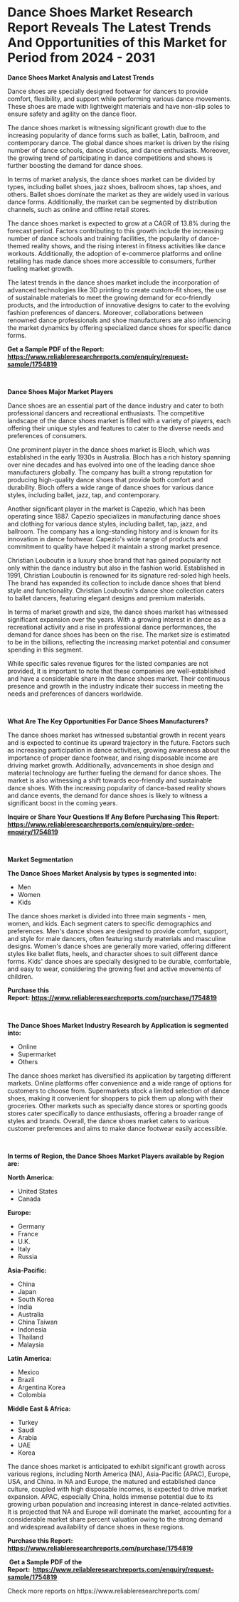 <p><h1>Dance Shoes Market Research Report Reveals The Latest Trends And Opportunities of this Market for Period from 2024 - 2031</h1></p><p><strong>Dance Shoes Market Analysis and Latest Trends</strong></p>
<p><p>Dance shoes are specially designed footwear for dancers to provide comfort, flexibility, and support while performing various dance movements. These shoes are made with lightweight materials and have non-slip soles to ensure safety and agility on the dance floor.</p><p>The dance shoes market is witnessing significant growth due to the increasing popularity of dance forms such as ballet, Latin, ballroom, and contemporary dance. The global dance shoes market is driven by the rising number of dance schools, dance studios, and dance enthusiasts. Moreover, the growing trend of participating in dance competitions and shows is further boosting the demand for dance shoes.</p><p>In terms of market analysis, the dance shoes market can be divided by types, including ballet shoes, jazz shoes, ballroom shoes, tap shoes, and others. Ballet shoes dominate the market as they are widely used in various dance forms. Additionally, the market can be segmented by distribution channels, such as online and offline retail stores.</p><p>The dance shoes market is expected to grow at a CAGR of 13.8% during the forecast period. Factors contributing to this growth include the increasing number of dance schools and training facilities, the popularity of dance-themed reality shows, and the rising interest in fitness activities like dance workouts. Additionally, the adoption of e-commerce platforms and online retailing has made dance shoes more accessible to consumers, further fueling market growth.</p><p>The latest trends in the dance shoes market include the incorporation of advanced technologies like 3D printing to create custom-fit shoes, the use of sustainable materials to meet the growing demand for eco-friendly products, and the introduction of innovative designs to cater to the evolving fashion preferences of dancers. Moreover, collaborations between renowned dance professionals and shoe manufacturers are also influencing the market dynamics by offering specialized dance shoes for specific dance forms.</p></p>
<p><strong>Get a Sample PDF of the Report:&nbsp; <a href="https://www.reliableresearchreports.com/enquiry/request-sample/1754819">https://www.reliableresearchreports.com/enquiry/request-sample/1754819</a></strong></p>
<p>&nbsp;</p>
<p><strong>Dance Shoes Major Market Players</strong></p>
<p><p>Dance shoes are an essential part of the dance industry and cater to both professional dancers and recreational enthusiasts. The competitive landscape of the dance shoes market is filled with a variety of players, each offering their unique styles and features to cater to the diverse needs and preferences of consumers.</p><p>One prominent player in the dance shoes market is Bloch, which was established in the early 1930s in Australia. Bloch has a rich history spanning over nine decades and has evolved into one of the leading dance shoe manufacturers globally. The company has built a strong reputation for producing high-quality dance shoes that provide both comfort and durability. Bloch offers a wide range of dance shoes for various dance styles, including ballet, jazz, tap, and contemporary.</p><p>Another significant player in the market is Capezio, which has been operating since 1887. Capezio specializes in manufacturing dance shoes and clothing for various dance styles, including ballet, tap, jazz, and ballroom. The company has a long-standing history and is known for its innovation in dance footwear. Capezio's wide range of products and commitment to quality have helped it maintain a strong market presence.</p><p>Christian Louboutin is a luxury shoe brand that has gained popularity not only within the dance industry but also in the fashion world. Established in 1991, Christian Louboutin is renowned for its signature red-soled high heels. The brand has expanded its collection to include dance shoes that blend style and functionality. Christian Louboutin's dance shoe collection caters to ballet dancers, featuring elegant designs and premium materials.</p><p>In terms of market growth and size, the dance shoes market has witnessed significant expansion over the years. With a growing interest in dance as a recreational activity and a rise in professional dance performances, the demand for dance shoes has been on the rise. The market size is estimated to be in the billions, reflecting the increasing market potential and consumer spending in this segment.</p><p>While specific sales revenue figures for the listed companies are not provided, it is important to note that these companies are well-established and have a considerable share in the dance shoes market. Their continuous presence and growth in the industry indicate their success in meeting the needs and preferences of dancers worldwide.</p></p>
<p>&nbsp;</p>
<p><strong>What Are The Key Opportunities For Dance Shoes Manufacturers?</strong></p>
<p><p>The dance shoes market has witnessed substantial growth in recent years and is expected to continue its upward trajectory in the future. Factors such as increasing participation in dance activities, growing awareness about the importance of proper dance footwear, and rising disposable income are driving market growth. Additionally, advancements in shoe design and material technology are further fueling the demand for dance shoes. The market is also witnessing a shift towards eco-friendly and sustainable dance shoes. With the increasing popularity of dance-based reality shows and dance events, the demand for dance shoes is likely to witness a significant boost in the coming years.</p></p>
<p><strong>Inquire or Share Your Questions If Any Before Purchasing This Report: <a href="https://www.reliableresearchreports.com/enquiry/pre-order-enquiry/1754819">https://www.reliableresearchreports.com/enquiry/pre-order-enquiry/1754819</a></strong></p>
<p>&nbsp;</p>
<p><strong>Market Segmentation</strong></p>
<p><strong>The Dance Shoes Market Analysis by types is segmented into:</strong></p>
<p><ul><li>Men</li><li>Women</li><li>Kids</li></ul></p>
<p><p>The dance shoes market is divided into three main segments - men, women, and kids. Each segment caters to specific demographics and preferences. Men's dance shoes are designed to provide comfort, support, and style for male dancers, often featuring sturdy materials and masculine designs. Women's dance shoes are generally more varied, offering different styles like ballet flats, heels, and character shoes to suit different dance forms. Kids' dance shoes are specially designed to be durable, comfortable, and easy to wear, considering the growing feet and active movements of children.</p></p>
<p><strong>Purchase this Report:&nbsp;<a href="https://www.reliableresearchreports.com/purchase/1754819">https://www.reliableresearchreports.com/purchase/1754819</a></strong></p>
<p>&nbsp;</p>
<p><strong>The Dance Shoes Market Industry Research by Application is segmented into:</strong></p>
<p><ul><li>Online</li><li>Supermarket</li><li>Others</li></ul></p>
<p><p>The dance shoes market has diversified its application by targeting different markets. Online platforms offer convenience and a wide range of options for customers to choose from. Supermarkets stock a limited selection of dance shoes, making it convenient for shoppers to pick them up along with their groceries. Other markets such as specialty dance stores or sporting goods stores cater specifically to dance enthusiasts, offering a broader range of styles and brands. Overall, the dance shoes market caters to various customer preferences and aims to make dance footwear easily accessible.</p></p>
<p>&nbsp;</p>
<p><strong>In terms of Region, the Dance Shoes Market Players available by Region are:</strong></p>
<p>
    <p> <strong> North America: </strong>
        <ul>
            <li>United States</li>
            <li>Canada</li>
        </ul>
        </p> 
    <p> <strong> Europe: </strong>
        <ul>
            <li>Germany</li>
            <li>France</li>
            <li>U.K.</li>
            <li>Italy</li>
            <li>Russia</li>
        </ul>
        </p> 
    <p> <strong> Asia-Pacific: </strong>
        <ul>
            <li>China</li>
            <li>Japan</li>
            <li>South Korea</li>
            <li>India</li>
            <li>Australia</li>
            <li>China Taiwan</li>
            <li>Indonesia</li>
            <li>Thailand</li>
            <li>Malaysia</li>
        </ul>
        </p> 
    <p> <strong> Latin America: </strong>
        <ul>
            <li>Mexico</li>
            <li>Brazil</li>
            <li>Argentina Korea</li>
            <li>Colombia</li>
        </ul>
        </p> 
    <p> <strong> Middle East & Africa: </strong>
        <ul>
            <li>Turkey</li>
            <li>Saudi</li>
            <li>Arabia</li>
            <li>UAE</li>
            <li>Korea</li>
        </ul>
    </p>
    </p>
<p><p>The dance shoes market is anticipated to exhibit significant growth across various regions, including North America (NA), Asia-Pacific (APAC), Europe, USA, and China. In NA and Europe, the matured and established dance culture, coupled with high disposable incomes, is expected to drive market expansion. APAC, especially China, holds immense potential due to its growing urban population and increasing interest in dance-related activities. It is projected that NA and Europe will dominate the market, accounting for a considerable market share percent valuation owing to the strong demand and widespread availability of dance shoes in these regions.</p></p>
<p><strong>Purchase this Report: <a href="https://www.reliableresearchreports.com/purchase/1754819">https://www.reliableresearchreports.com/purchase/1754819</a></strong></p>
<p>&nbsp;<strong>Get a Sample PDF of the Report:&nbsp;&nbsp;<a href="https://www.reliableresearchreports.com/enquiry/request-sample/1754819">https://www.reliableresearchreports.com/enquiry/request-sample/1754819</a></strong></p>
<p><strong></strong></p>
<p>Check more reports on https://www.reliableresearchreports.com/</p>